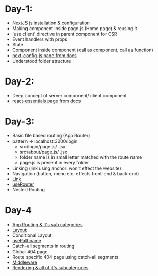 # Day-1:
- [NextJS js installation & configuration](https://nextjs.org/docs/getting-started/installation)
- Making component inside page.js (Home page) & reusing it
- 'use client' directive in parent component for CSR
- Event handlers with props
- State
- Component inside component (call as component, call as function)
- [next-config-js page from docs](https://nextjs.org/docs/app/api-reference/next-config-js)
- Understood folder structure

# Day-2:
- Deep concept of server component/ client component
- [react-essentials page from docs](https://nextjs.org/docs/getting-started/react-essentials)

# Day-3:
- Basic file based routing (App Router)
- pattern -> localhost:3000/login
    - src/login/page.js/ .jsx
    - src/about/page.js/ .jsx
    - folder name is in small letter matched with the route name
    - page.js is present in every folder
- Linking (link using anchor: won't effect the website)
- Navigation (button, menu etc: effects front-end & back-end)
- [Link](https://nextjs.org/docs/app/building-your-application/routing/linking-and-navigating)
- [useRouter](https://nextjs.org/docs/app/api-reference/functions/use-router)
- Nested Routing

# Day-4
- [App Routing & it's sub categories](https://nextjs.org/docs/app/building-your-application/routing)
- [Layout](https://nextjs.org/docs/app/api-reference/file-conventions/layout)
- Conditional Layout
- [usePathname](https://nextjs.org/docs/app/api-reference/functions/use-pathname)
- Catch-all segments in routing
- Global 404 page
- Route specific 404 page using catch-all segments
- [Middleware](https://nextjs.org/docs/app/building-your-application/routing/middleware)
- [Rendering & all of it's subcategories](https://nextjs.org/docs/app/building-your-application/rendering)
